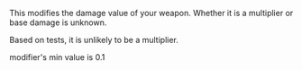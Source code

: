 This modifies the damage value of your weapon. Whether it is a multiplier or base damage is unknown. 

Based on tests, it is unlikely to be a multiplier.

modifier's min value is 0.1